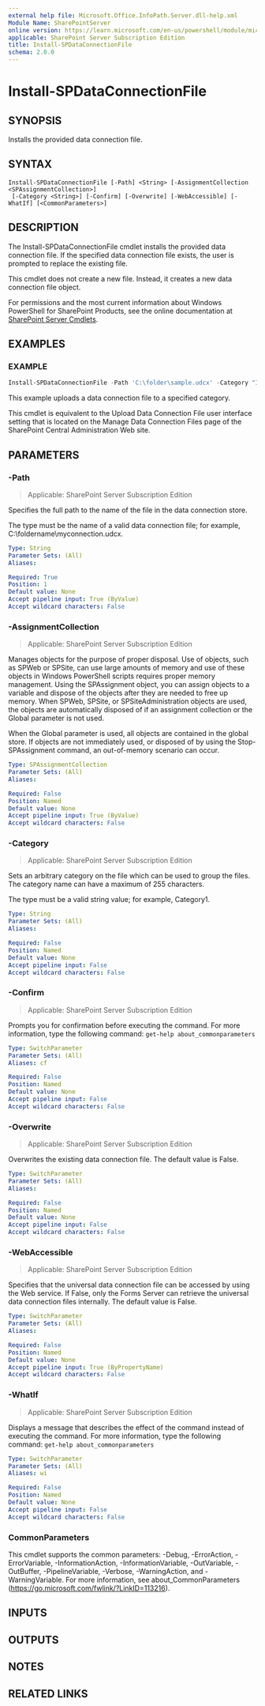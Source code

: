 ```yaml
---
external help file: Microsoft.Office.InfoPath.Server.dll-help.xml
Module Name: SharePointServer
online version: https://learn.microsoft.com/en-us/powershell/module/microsoft.sharepoint.powershell/install-spdataconnectionfile
applicable: SharePoint Server Subscription Edition
title: Install-SPDataConnectionFile
schema: 2.0.0
---
```


# Install-SPDataConnectionFile

## SYNOPSIS
Installs the provided data connection file.

## SYNTAX

```
Install-SPDataConnectionFile [-Path] <String> [-AssignmentCollection <SPAssignmentCollection>]
 [-Category <String>] [-Confirm] [-Overwrite] [-WebAccessible] [-WhatIf] [<CommonParameters>]
```

## DESCRIPTION
The Install-SPDataConnectionFile cmdlet installs the provided data connection file.
If the specified data connection file exists, the user is prompted to replace the existing file.

This cmdlet does not create a new file.
Instead, it creates a new data connection file object.

For permissions and the most current information about Windows PowerShell for SharePoint Products, see the online documentation at [SharePoint Server Cmdlets](https://learn.microsoft.com/powershell/sharepoint/sharepoint-server/sharepoint-server-cmdlets).

## EXAMPLES

### EXAMPLE
```powershell
Install-SPDataConnectionFile -Path 'C:\folder\sample.udcx' -Category "Install" -WebAccessible $true
```

This example uploads a data connection file to a specified category.

This cmdlet is equivalent to the Upload Data Connection File user interface setting that is located on the Manage Data Connection Files page of the SharePoint Central Administration Web site.

## PARAMETERS

### -Path

> Applicable: SharePoint Server Subscription Edition

Specifies the full path to the name of the file in the data connection store.

The type must be the name of a valid data connection file; for example, C:\foldername\myconnection.udcx.

```yaml
Type: String
Parameter Sets: (All)
Aliases:

Required: True
Position: 1
Default value: None
Accept pipeline input: True (ByValue)
Accept wildcard characters: False
```

### -AssignmentCollection

> Applicable: SharePoint Server Subscription Edition

Manages objects for the purpose of proper disposal.
Use of objects, such as SPWeb or SPSite, can use large amounts of memory and use of these objects in Windows PowerShell scripts requires proper memory management.
Using the SPAssignment object, you can assign objects to a variable and dispose of the objects after they are needed to free up memory.
When SPWeb, SPSite, or SPSiteAdministration objects are used, the objects are automatically disposed of if an assignment collection or the Global parameter is not used.

When the Global parameter is used, all objects are contained in the global store.
If objects are not immediately used, or disposed of by using the Stop-SPAssignment command, an out-of-memory scenario can occur.

```yaml
Type: SPAssignmentCollection
Parameter Sets: (All)
Aliases:

Required: False
Position: Named
Default value: None
Accept pipeline input: True (ByValue)
Accept wildcard characters: False
```

### -Category

> Applicable: SharePoint Server Subscription Edition

Sets an arbitrary category on the file which can be used to group the files.
The category name can have a maximum of 255 characters.

The type must be a valid string value; for example, Category1.

```yaml
Type: String
Parameter Sets: (All)
Aliases:

Required: False
Position: Named
Default value: None
Accept pipeline input: False
Accept wildcard characters: False
```

### -Confirm

> Applicable: SharePoint Server Subscription Edition

Prompts you for confirmation before executing the command.
For more information, type the following command: `get-help about_commonparameters`

```yaml
Type: SwitchParameter
Parameter Sets: (All)
Aliases: cf

Required: False
Position: Named
Default value: None
Accept pipeline input: False
Accept wildcard characters: False
```

### -Overwrite

> Applicable: SharePoint Server Subscription Edition

Overwrites the existing data connection file.
The default value is False.

```yaml
Type: SwitchParameter
Parameter Sets: (All)
Aliases:

Required: False
Position: Named
Default value: None
Accept pipeline input: False
Accept wildcard characters: False
```

### -WebAccessible

> Applicable: SharePoint Server Subscription Edition

Specifies that the universal data connection file can be accessed by using the Web service.
If False, only the Forms Server can retrieve the universal data connection files internally.
The default value is False.

```yaml
Type: SwitchParameter
Parameter Sets: (All)
Aliases:

Required: False
Position: Named
Default value: None
Accept pipeline input: True (ByPropertyName)
Accept wildcard characters: False
```

### -WhatIf

> Applicable: SharePoint Server Subscription Edition

Displays a message that describes the effect of the command instead of executing the command.
For more information, type the following command: `get-help about_commonparameters`

```yaml
Type: SwitchParameter
Parameter Sets: (All)
Aliases: wi

Required: False
Position: Named
Default value: None
Accept pipeline input: False
Accept wildcard characters: False
```

### CommonParameters
This cmdlet supports the common parameters: -Debug, -ErrorAction, -ErrorVariable, -InformationAction, -InformationVariable, -OutVariable, -OutBuffer, -PipelineVariable, -Verbose, -WarningAction, and -WarningVariable. For more information, see about_CommonParameters (https://go.microsoft.com/fwlink/?LinkID=113216).

## INPUTS

## OUTPUTS

## NOTES

## RELATED LINKS
